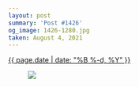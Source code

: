 ```yaml
---
layout: post
summary: 'Post #1426'
og_image: 1426-1280.jpg
taken: August 4, 2021
---
```


<div class="post">
 <time>
  <a href="/1426">
   {{ page.date | date: "%B %-d, %Y" }}
  </a>
 </time>
 <a href="/1426">
  <figure data-taken="8/4/2021">
   <img sizes="(min-width: 700px) 50vw, calc(100vw - 2rem)" src="{{ site.assets_url }}/1426-640.jpg" srcset="{{ site.assets_url }}/1426-320.jpg 320w, {{ site.assets_url }}/1426-640.jpg 640w, {{ site.assets_url }}/1426-960.jpg 960w, {{ site.assets_url }}/1426-1280.jpg 1280w"/>
  </figure>
 </a>
</div>
